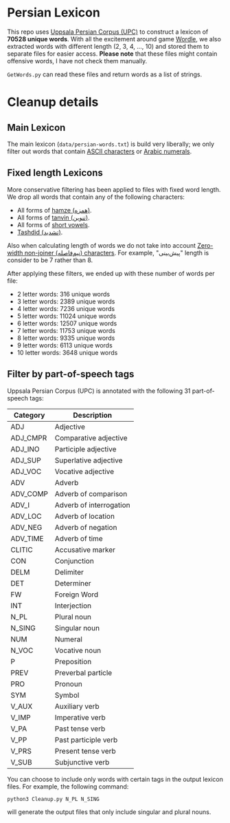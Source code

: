 # Persian Lexicon
This repo uses [Uppsala Persian Corpus (UPC)](https://sites.google.com/site/mojganserajicom/home/upc) to construct a lexicon of **70528 unique words**. With all the excitement around game [Wordle](https://en.wikipedia.org/wiki/Wordle), we also extracted words with different length (2, 3, 4, ..., 10) and stored them to separate files for easier access. **Please note** that these files might contain offensive words, I have not check them manually.

`GetWords.py` can read these files and return words as a list of strings.

# Cleanup details
## Main Lexicon
The main lexicon (`data/persian-words.txt`) is build very liberally; we only filter out words that contain [ASCII characters](https://en.wikipedia.org/wiki/ASCII) or [Arabic numerals](https://en.wikipedia.org/wiki/Persian_alphabet#Deviations_from_the_Arabic_script).

## Fixed length Lexicons
More conservative filtering has been applied to files with fixed word length. We drop all words that contain any of the following characters:
 * All forms of [hamze (همزه)](https://en.wikipedia.org/wiki/Hamza).
 * All forms of [tanvin (تنوین)](https://en.wikipedia.org/wiki/Nunation).
 * All forms of [short vowels](https://en.wikipedia.org/wiki/Persian_alphabet#Short_vowels).
 * [Tashdid (تشدید)](https://en.wikipedia.org/wiki/Persian_alphabet#Ta%C5%A1did).

 Also when calculating length of words we do not take into account [Zero-width non-joiner (نیم‌فاصله) characters](https://en.wikipedia.org/wiki/Zero-width_non-joiner). For example, "پیش‌بینی‌" length is consider to be 7 rather than 8.

After applying these filters, we ended up with these number of words per file:
 * 2 letter words: 316 unique words
 * 3 letter words: 2389 unique words
 * 4 letter words: 7236 unique words
 * 5 letter words: 11024 unique words
 * 6 letter words: 12507 unique words
 * 7 letter words: 11753 unique words
 * 8 letter words: 9335 unique words
 * 9 letter words: 6113 unique words
 * 10 letter words: 3648 unique words

## Filter by part-of-speech tags
Uppsala Persian Corpus (UPC) is annotated with the following 31 part-of-speech tags:

| Category | Description |
|---|---|
|ADJ | Adjective|
|ADJ_CMPR | Comparative adjective|
|ADJ_INO | Participle adjective|
|ADJ_SUP | Superlative adjective|
|ADJ_VOC | Vocative adjective|
|ADV | Adverb|
|ADV_COMP | Adverb of comparison|
|ADV_I | Adverb of interrogation|
|ADV_LOC | Adverb of location|
|ADV_NEG | Adverb of negation|
|ADV_TIME | Adverb of time|
|CLITIC | Accusative marker|
|CON | Conjunction|
|DELM | Delimiter|
|DET | Determiner|
|FW | Foreign Word|
|INT | Interjection|
|N_PL | Plural noun|
|N_SING | Singular noun|
|NUM | Numeral|
|N_VOC | Vocative noun|
|P | Preposition|
|PREV | Preverbal particle|
|PRO | Pronoun|
|SYM | Symbol|
|V_AUX | Auxiliary verb|
|V_IMP | Imperative verb|
|V_PA | Past tense verb|
|V_PP | Past participle verb|
|V_PRS | Present tense verb|
|V_SUB | Subjunctive verb|

You can choose to include only words with certain tags in the output lexicon files. For example, the following command:
```
python3 Cleanup.py N_PL N_SING  
```
will generate the output files that only include singular and plural nouns.
